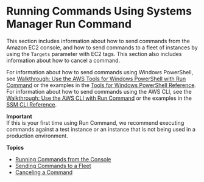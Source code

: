 # Running Commands Using Systems Manager Run Command<a name="run-command"></a>

This section includes information about how to send commands from the Amazon EC2 console, and how to send commands to a fleet of instances by using the `Targets` parameter with EC2 tags\. This section also includes information about how to cancel a command\.

For information about how to send commands using Windows PowerShell, see [Walkthrough: Use the AWS Tools for Windows PowerShell with Run Command](walkthrough-powershell.md) or the examples in the [Tools for Windows PowerShell Reference](http://docs.aws.amazon.com/powershell/latest/reference/items/Amazon_Simple_Systems_Management_cmdlets.html)\. For information about how to send commands using the AWS CLI, see the [Walkthrough: Use the AWS CLI with Run Command](walkthrough-cli.md) or the examples in the [SSM CLI Reference](http://docs.aws.amazon.com/cli/latest/reference/ssm/index.html)\.

**Important**  
If this is your first time using Run Command, we recommend executing commands against a test instance or an instance that is not being used in a production environment\.

**Topics**
+ [Running Commands from the Console](rc-console.md)
+ [Sending Commands to a Fleet](send-commands-multiple.md)
+ [Canceling a Command](rc-cancel.md)